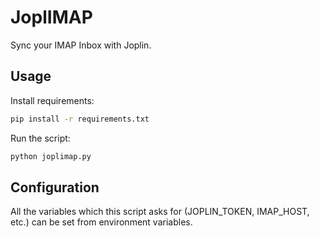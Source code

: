 # JoplIMAP
Sync your IMAP Inbox with Joplin.

## Usage
Install requirements:
```bash
pip install -r requirements.txt
```

Run the script:
```bash
python joplimap.py
```

## Configuration
All the variables which this script asks for (JOPLIN\_TOKEN, IMAP\_HOST, etc.) can be set from environment variables.
